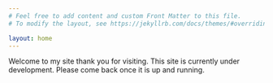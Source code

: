 ```yaml
---
# Feel free to add content and custom Front Matter to this file.
# To modify the layout, see https://jekyllrb.com/docs/themes/#overriding-theme-defaults

layout: home
---
```


Welcome to my site thank you for visiting. This site is currently under development. Please come back once it is up and running.   
